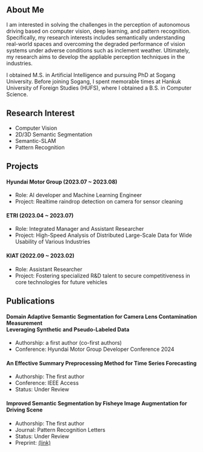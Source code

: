 ## About Me
I am interested in solving the challenges in the perception of autonomous driving based on computer vision, deep learning, and pattern recognition. Specifically, my research interests includes semantically understanding real-world spaces and overcoming the degraded performance of vision systems under adverse conditions such as inclement weather. Ultimately, my research aims to develop the appliable perception techniques in the industries.

I obtained M.S. in Artificial Intelligence and pursuing PhD at Sogang University. Before joining Sogang, I spent memorable times at Hankuk University of Foreign Studies (HUFS), where I obtained a B.S. in Computer Science.

## Research Interest
- Computer Vision
- 2D/3D Semantic Segmentation
- Semantic-SLAM
- Pattern Recognition

## Projects
#### Hyundai Motor Group (2023.07 ~ 2023.08)
- Role: AI developer and Machine Learning Engineer
- Project: Realtime raindrop detection on camera for sensor cleaning 
#### ETRI (2023.04 ~ 2023.07)
- Role: Integrated Manager and Assistant Researcher
- Project: High-Speed Analysis of Distributed Large-Scale Data for Wide Usability of Various Industries
#### KIAT (2022.09 ~ 2023.02)
- Role: Assistant Researcher
- Project: Fostering specialized R&D talent to secure competitiveness in core technologies for future vehicles

## Publications
#### Domain Adaptive Semantic Segmentation for Camera Lens Contamination Measurement <br>Leveraging Synthetic and Pseudo-Labeled Data
- Authorship: a first author (co-first authors)
- Conference: Hyundai Motor Group Developer Conference 2024
#### An Effective Summary Preprocessing Method for Time Series Forecasting
- Authorship: The first author
- Conference: IEEE Access
- Status: Under Review
#### Improved Semantic Segmentation by Fisheye Image Augmentation for Driving Scene
- Authorship: The first author
- Journal: Pattern Recognition Letters
- Status: Under Review
- Preprint: [(link)](https://papers.ssrn.com/sol3/papers.cfm?abstract_id=4745157)
<!--
**Kitten171922/Kitten171922** is a ✨ _special_ ✨ repository because its `README.md` (this file) appears on your GitHub profile.

Here are some ideas to get you started:

- 🔭 I’m currently working on ...
- 🌱 I’m currently learning ...
- 👯 I’m looking to collaborate on ...
- 🤔 I’m looking for help with ...
- 💬 Ask me about ...
- 📫 How to reach me: ...
- 😄 Pronouns: ...
- ⚡ Fun fact: ...
-->
